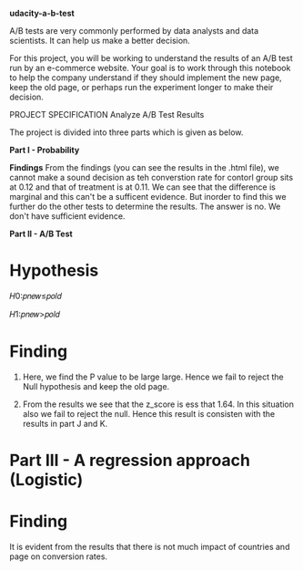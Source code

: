 **udacity-a-b-test**

A/B tests are very commonly performed by data analysts and data scientists. It can help us make a better decision.

For this project, you will be working to understand the results of an A/B test run by an e-commerce website. Your goal is to work through this notebook to help the company understand if they should implement the new page, keep the old page, or perhaps run the experiment longer to make their decision.

PROJECT SPECIFICATION Analyze A/B Test Results

The project is divided into three parts which is given as below. 

**Part I - Probability**

**Findings** From the findings (you can see the results in the .html file), we cannot make a sound decision as teh converstion rate for contorl group sits at 0.12 and that of treatment is at 0.11. We can see that the difference is marginal and this can't be a sufficent evidence. But inorder to find this we further do the other tests to determine the results. The answer is no. We don't have sufficient evidence.

**Part II - A/B Test**

# Hypothesis

𝐻0:𝑝𝑛𝑒𝑤≤𝑝𝑜𝑙𝑑
 
𝐻1:𝑝𝑛𝑒𝑤>𝑝𝑜𝑙𝑑

# Finding

1) Here, we find the P value to be large large. Hence we fail to reject the Null hypothesis and keep the old page.

2) From the results we see that the z_score is ess that 1.64. In this situation also we fail to reject the null. Hence this result    is consisten with the results in part J and K.

# Part III - A regression approach (Logistic)


# Finding

It is evident from the results that there is not much impact of countries and page on conversion rates.
